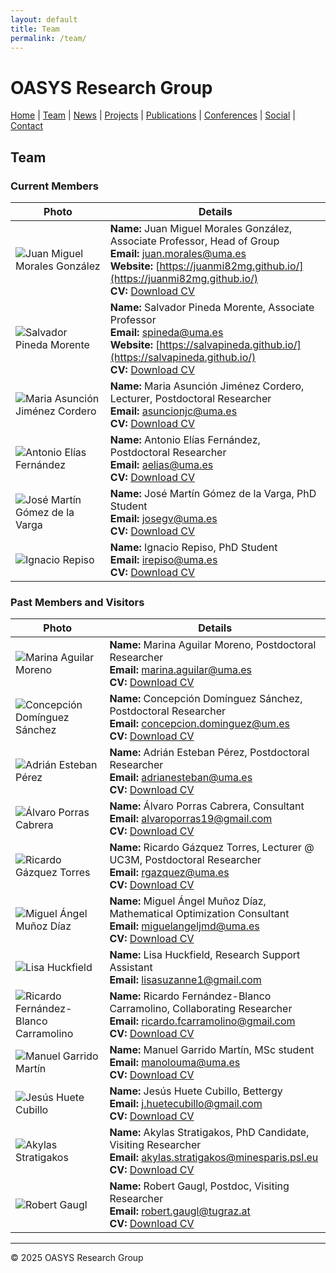 ```yaml
---
layout: default
title: Team
permalink: /team/
---
```


# OASYS Research Group

[Home](index.html) | [Team](members.html) | [News](news.html) | [Projects](projects.html) | [Publications](publications.html) | [Conferences](conferences.html) | [Social](social.html) | [Contact](contact.html)

## Team

### Current Members

| Photo | Details |
|-------|---------|
| ![Juan Miguel Morales González](ID/juanmi.jpg) | **Name:** Juan Miguel Morales González, Associate Professor, Head of Group<br>**Email:** [juan.morales@uma.es](mailto:juan.morales@uma.es)<br>**Website:** [https://juanmi82mg.github.io/](https://juanmi82mg.github.io/)<br>**CV:** [Download CV](CV/juanmi.pdf) |
| ![Salvador Pineda Morente](ID/salva.jpeg) | **Name:** Salvador Pineda Morente, Associate Professor<br>**Email:** [spineda@uma.es](mailto:spineda@uma.es)<br>**Website:** [https://salvapineda.github.io/](https://salvapineda.github.io/)<br>**CV:** [Download CV](CV/salva.pdf) |
| ![Maria Asunción Jiménez Cordero](ID/asun.jpg) | **Name:** Maria Asunción Jiménez Cordero, Lecturer, Postdoctoral Researcher<br>**Email:** [asuncionjc@uma.es](mailto:asuncionjc@uma.es)<br>**CV:** [Download CV](CV/asun.pdf) |
| ![Antonio Elías Fernández](ID/antonio.jpg) | **Name:** Antonio Elías Fernández, Postdoctoral Researcher<br>**Email:** [aelias@uma.es](mailto:aelias@uma.es)<br>**CV:** [Download CV](CV/antonio.pdf) |
| ![José Martín Gómez de la Varga](ID/jose.jpg) | **Name:** José Martín Gómez de la Varga, PhD Student<br>**Email:** [josegv@uma.es](mailto:josegv@uma.es)<br>**CV:** [Download CV](CV/jose.pdf) |
| ![Ignacio Repiso](ID/nacho.jpg) | **Name:** Ignacio Repiso, PhD Student<br>**Email:** [irepiso@uma.es](mailto:irepiso@uma.es)<br>**CV:** [Download CV](CV/nacho.pdf) |

### Past Members and Visitors

| Photo | Details |
|-------|---------|
| ![Marina Aguilar Moreno](ID/marina.jpg) | **Name:** Marina Aguilar Moreno, Postdoctoral Researcher<br>**Email:** [marina.aguilar@uma.es](mailto:marina.aguilar@uma.es)<br>**CV:** [Download CV](CV/marina.pdf) |
| ![Concepción Domínguez Sánchez](ID/conchi.jpg) | **Name:** Concepción Domínguez Sánchez, Postdoctoral Researcher<br>**Email:** [concepcion.dominguez@um.es](mailto:concepcion.dominguez@um.es)<br>**CV:** [Download CV](cv/concepcion.pdf) |
| ![Adrián Esteban Pérez](ID/adrian.jpg) | **Name:** Adrián Esteban Pérez, Postdoctoral Researcher<br>**Email:** [adrianesteban@uma.es](mailto:adrianesteban@uma.es)<br>**CV:** [Download CV](cv/adrian.pdf) |
| ![Álvaro Porras Cabrera](ID/alvaro.jpg) | **Name:** Álvaro Porras Cabrera, Consultant<br>**Email:** [alvaroporras19@gmail.com](mailto:alvaroporras19@gmail.com)<br>**CV:** [Download CV](cv/alvaro.pdf) |
| ![Ricardo Gázquez Torres](ID/ricardo2.jpg) | **Name:** Ricardo Gázquez Torres, Lecturer @ UC3M, Postdoctoral Researcher<br>**Email:** [rgazquez@uma.es](mailto:rgazquez@uma.es)<br>**CV:** [Download CV](cv/ricardo.pdf) |
| ![Miguel Ángel Muñoz Díaz](ID/miguel.png) | **Name:** Miguel Ángel Muñoz Díaz, Mathematical Optimization Consultant<br>**Email:** [miguelangeljmd@uma.es](mailto:miguelangeljmd@uma.es)<br>**CV:** [Download CV](cv/miguel.pdf) |
| ![Lisa Huckfield](ID/lisa.jpg) | **Name:** Lisa Huckfield, Research Support Assistant<br>**Email:** [lisasuzanne1@gmail.com](mailto:lisasuzanne1@gmail.com) |
| ![Ricardo Fernández-Blanco Carramolino](ID/ricardo1.png) | **Name:** Ricardo Fernández-Blanco Carramolino, Collaborating Researcher<br>**Email:** [ricardo.fcarramolino@gmail.com](mailto:ricardo.fcarramolino@gmail.com)<br>**CV:** [Download CV](cv/ricardo_fb.pdf) |
| ![Manuel Garrido Martín](ID/manuel.jpg) | **Name:** Manuel Garrido Martín, MSc student<br>**Email:** [manolouma@uma.es](mailto:manolouma@uma.es)<br>**CV:** [Download CV](cv/manuel.pdf) |
| ![Jesús Huete Cubillo](ID/jesus.jpg) | **Name:** Jesús Huete Cubillo, Bettergy<br>**Email:** [j.huetecubillo@gmail.com](mailto:j.huetecubillo@gmail.com)<br>**CV:** [Download CV](cv/jesus.pdf) |
| ![Akylas Stratigakos](ID/akylas.png) | **Name:** Akylas Stratigakos, PhD Candidate, Visiting Researcher<br>**Email:** [akylas.stratigakos@minesparis.psl.eu](mailto:akylas.stratigakos@minesparis.psl.eu)<br>**CV:** [Download CV](cv/akylas.pdf) |
| ![Robert Gaugl](ID/robert.jpg) | **Name:** Robert Gaugl, Postdoc, Visiting Researcher<br>**Email:** [robert.gaugl@tugraz.at](mailto:robert.gaugl@tugraz.at)<br>**CV:** [Download CV](cv/robert.pdf) |

---

© 2025 OASYS Research Group